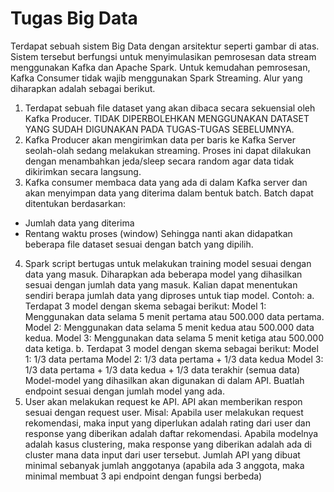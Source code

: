 # Tugas Big Data

Terdapat sebuah sistem Big Data dengan arsitektur seperti gambar di atas. Sistem tersebut berfungsi untuk menyimulasikan pemrosesan data stream menggunakan Kafka dan Apache Spark. Untuk kemudahan pemrosesan, Kafka Consumer tidak wajib menggunakan Spark Streaming. Alur yang diharapkan adalah sebagai berikut.

1. Terdapat sebuah file dataset yang akan dibaca secara sekuensial oleh Kafka Producer. TIDAK DIPERBOLEHKAN MENGGUNAKAN DATASET YANG SUDAH DIGUNAKAN PADA TUGAS-TUGAS SEBELUMNYA.
2. Kafka Producer akan mengirimkan data per baris ke Kafka Server seolah-olah sedang melakukan streaming. Proses ini dapat dilakukan dengan menambahkan jeda/sleep secara random agar data tidak dikirimkan secara langsung.
3. Kafka consumer membaca data yang ada di dalam Kafka server dan akan menyimpan data yang diterima dalam bentuk batch. Batch dapat ditentukan berdasarkan:
  - Jumlah data yang diterima
  - Rentang waktu proses (window) Sehingga nanti akan didapatkan beberapa file dataset sesuai dengan batch yang dipilih.
4. Spark script bertugas untuk melakukan training model sesuai dengan data yang masuk. Diharapkan ada beberapa model yang dihasilkan sesuai dengan jumlah data yang masuk. Kalian dapat menentukan sendiri berapa jumlah data yang diproses untuk tiap model. Contoh:
  a. Terdapat 3 model dengan skema sebagai berikut:
    Model 1: Menggunakan data selama 5 menit pertama atau 500.000 data pertama.
    Model 2: Menggunakan data selama 5 menit kedua atau 500.000 data kedua.
    Model 3: Menggunakan data selama 5 menit ketiga atau 500.000 data ketiga.
  b. Terdapat 3 model dengan skema sebagai berikut:
    Model 1: 1/3 data pertama
    Model 2: 1/3 data pertama + 1/3 data kedua
    Model 3: 1/3 data pertama + 1/3 data kedua + 1/3 data terakhir (semua data)
    Model-model yang dihasilkan akan digunakan di dalam API. Buatlah endpoint sesuai dengan jumlah model yang ada.
5. User akan melakukan request ke API. API akan memberikan respon sesuai dengan request user. Misal:
    Apabila user melakukan request rekomendasi, maka input yang diperlukan adalah rating dari user dan response yang diberikan adalah daftar rekomendasi.
    Apabila modelnya adalah kasus clustering, maka response yang diberikan adalah ada di cluster mana data input dari user tersebut.
    Jumlah API yang dibuat minimal sebanyak jumlah anggotanya (apabila ada 3 anggota, maka minimal membuat 3 api endpoint dengan fungsi berbeda)
